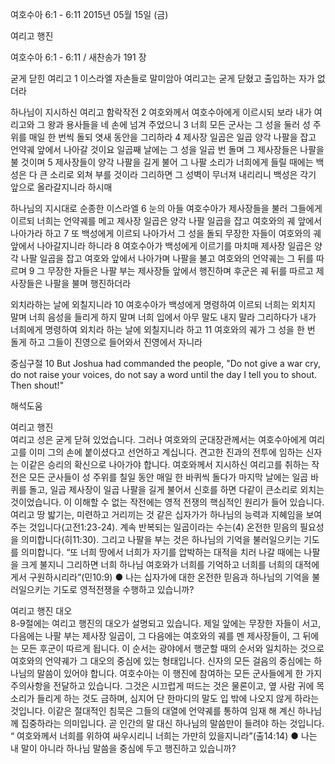 여호수아 6:1 - 6:11 
2015년 05월 15일 (금)

여리고 행진



여호수아 6:1 - 6:11 / 새찬송가 191 장


굳게 닫힌 여리고
1 이스라엘 자손들로 말미암아 여리고는 굳게 닫혔고 출입하는 자가 없더라 

하나님이 지시하신 여리고 함락작전
2 여호와께서 여호수아에게 이르시되 보라 내가 여리고와 그 왕과 용사들을 네 손에 넘겨 주었으니 
3 너희 모든 군사는 그 성을 둘러 성 주위를 매일 한 번씩 돌되 엿새 동안을 그리하라 4 제사장 일곱은 일곱 양각 나팔을 잡고 언약궤 앞에서 나아갈 것이요 일곱째 날에는 그 성을 일곱 번 돌며 그 제사장들은 나팔을 불 것이며 5 제사장들이 양각 나팔을 길게 불어 그 나팔 소리가 너희에게 들릴 때에는 백성은 다 큰 소리로 외쳐 부를 것이라 그리하면 그 성벽이 무너져 내리리니 백성은 각기 앞으로 올라갈지니라 하시매 

하나님의 지시대로 순종한 이스라엘
6 눈의 아들 여호수아가 제사장들을 불러 그들에게 이르되 너희는 언약궤를 메고 제사장 일곱은 양각 나팔 일곱을 잡고 여호와의 궤 앞에서 나아가라 하고 7 또 백성에게 이르되 나아가서 그 성을 돌되 무장한 자들이 여호와의 궤 앞에서 나아갈지니라 하니라 8 여호수아가 백성에게 이르기를 마치매 제사장 일곱은 양각 나팔 일곱을 잡고 여호와 앞에서 나아가며 나팔을 불고 여호와의 언약궤는 그 뒤를 따르며 9 그 무장한 자들은 나팔 부는 제사장들 앞에서 행진하며 후군은 궤 뒤를 따르고 제사장들은 나팔을 불며 행진하더라 

외치라하는 날에 외칠지니라 
10 여호수아가 백성에게 명령하여 이르되 너희는 외치지 말며 너희 음성을 들리게 하지 말며 너희 입에서 아무 말도 내지 말라 그리하다가 내가 너희에게 명령하여 외치라 하는 날에 외칠지니라 하고 
11 여호와의 궤가 그 성을 한 번 돌게 하고 그들이 진영으로 들어와서 진영에서 자니라  

중심구절 10 But Joshua had commanded the people, "Do not give a war cry, do not raise your voices, do not say a word until the day I tell you to shout. Then shout!"

해석도움





여리고 행진  
여리고 성은 굳게 닫혀 있었습니다. 그러나 여호와의 군대장관께서는 여호수아에게 여리고를 이미 그의 손에 붙이셨다고 선언하고 계십니다. 견고한 진과의 전투에 임하는 신자는 이같은 승리의 확신으로 나아가야 합니다. 여호와께서 지시하신 여리고를 취하는 작전은 모든 군사들이 성 주위를 칠일 동안 매일 한 바퀴씩 돌다가 마지막 날에는 일곱 바퀴를 돌고, 일곱 제사장이 일곱 나팔을 길게 불어서 신호를 하면 다같이 큰소리로 외치는 것이었습니다. 이 이해할 수 없는 작전에는 영적 전쟁의 핵심적인 원리가 들어 있습니다. 여리고 땅 밟기는, 미련하고 거리끼는 것 같은 십자가가 하나님의 능력과 지혜임을 보여주는 것입니다(고전1:23-24). 계속 반복되는 일곱이라는 수는(4) 온전한 믿음의 필요성을 의미합니다(히11:30). 그리고 나팔을 부는 것은 하나님의 기억을 불러일으키는 기도를 의미합니다. “또 너희 땅에서 너희가 자기를 압박하는 대적을 치러 나갈 때에는 나팔을 크게 불지니 그리하면 너희 하나님 여호와가 너희를 기억하고 너희를 너희의 대적에게서 구원하시리라”(민10:9)
●  나는 십자가에 대한 온전한 믿음과 하나님의 기억을 불러일으키는 기도로 영적전쟁을 수행하고 있습니까?  

여리고 행진 대오  
8-9절에는 여리고 행진의 대오가 설명되고 있습니다. 제일 앞에는 무장한 자들이 서고, 다음에는 나팔 부는 제사장 일곱이, 그 다음에는 여호와의 궤를 멘 제사장들이, 그 뒤에는 모든 후군이 따르게 됩니다. 이 순서는 광야에서 행군할 때의 순서와 일치하는 것으로 여호와의 언약궤가 그 대오의 중심에 있는 형태입니다. 신자의 모든 걸음의 중심에는 하나님의 말씀이 있어야 합니다. 여호수아는 이 행진에 참여하는 모든 군사들에게 한 가지 주의사항을 전달하고 있습니다. 그것은 시끄럽게 떠드는 것은 물론이고, 옆 사람 귀에 목소리가 들리게 하는 것도 금하며, 심지어 단 한마디의 말도 입 밖에 나오지 않게 하라는 것입니다. 이같은 절대적인 침묵은 그들의 대열에 언약궤를 통하여 임재 해 계신 하나님께 집중하라는 의미입니다. 곧 인간의 말 대신 하나님의 말씀만이 들려야 하는 것입니다. “ 여호와께서 너희를 위하여 싸우시리니 너희는 가만히 있을지니라”(출14:14)
●  나는 내 말이 아니라 하나님 말씀을 중심에 두고 행진하고 있습니까?